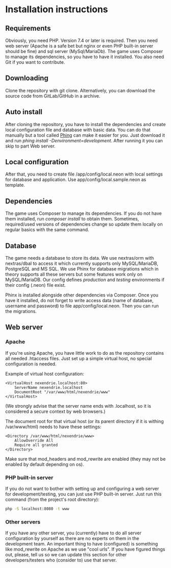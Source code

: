 Installation instructions
=========================

Requirements
------------

Obviously, you need PHP. Version 7.4 or later is required. Then you need web server (Apache is a safe bet but nginx or even PHP built-in server should be fine) and sql server (MySql/MariaDb).
The game uses Composer to manage its dependencies, so you have to have it installed. You also need Git if you want to contribute.

Downloading
-----------

Clone the repository with git clone. Alternatively, you can download the source code from GitLab/GitHub in a archive.

Auto install
------------

After cloning the repository, you have to install the dependencies and create local configuration file and database with basic data. You can do that manually but a tool called [Phing](https://www.phing.info) can make it easier for you. Just download it and run *phing install -Denvironment=development*. After running it you can skip to part Web server.

Local configuration
-------------------

After that, you need to create file /app/config/local.neon with local settings for database and application. Use app/config/local.sample.neon as template.

Dependencies
------------

The game uses Composer to manage its dependencies. If you do not have them installed, run *composer install* to obtain them. Sometimes, required/used versions of dependencies change so update them locally on regular basics with the same command.

Database
--------

The game needs a database to store its data. We use nextras/orm with nextras/dbal to access it which currently supports only MySQL/MariaDB, PostgreSQL and MS SQL. We use Phinx for database migrations which in theory supports all these servers but some features work only on MySQL/MariaDB. Our config defines *production* and *testing* environments if their config (.neon) file exist.

Phinx is installed alongside other dependencies via Composer. Once you have it installed, do not forget to write access data (name of database, username and password) to file app/config/local.neon. Then you can run the migrations.

Web server
----------

### Apache
If you're using Apache, you have little work to do as the repository contains all needed .htaccess files. Just set up a simple virtual host, no special configuration is needed.

Example of virtual host configuration:

```apacheconfig
<VirtualHost nexendrie.localhost:80>
    ServerName nexendrie.localhost
    DocumentRoot "/var/www/html/nexendrie/www"
</VirtualHost>
```

(We strongly advise that the server name ends with .localhost, so it is considered a secure context by web browsers.)

The document root for that virtual host (or its parent directory if it is withing /var/www/html) needs to have these settings:
```apacheconf
<Directory /var/www/html/nexendrie/www>
    AllowOverride All
    Require all granted
</Directory>
```

Make sure that mod_headers and mod_rewrite are enabled (they may not be enabled by default depending on os).

### PHP built-in server

If you do not want to bother with setting up and configuring a web server for development/testing, you can just use PHP built-in server. Just run this command (from the project's root directory):

```bash
php -S localhost:8080 -t www
```

### Other servers
If you have any other server, you (currently) have to do all server configuration by yourself as there are no experts on them in the development team. An important thing to have (configured) is something like mod_rewrite on Apache as we use "cool urls". If you have figured things out, please, tell us so we can update this section for other developers/testers who (consider to) use that server.
